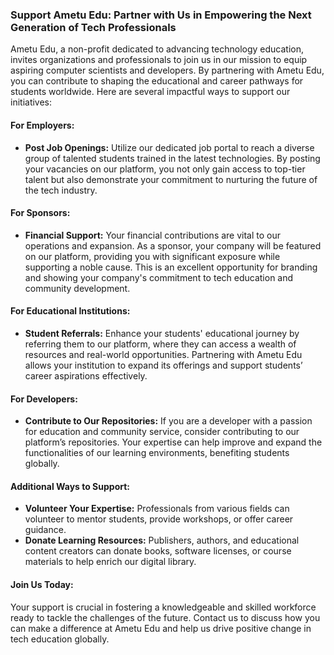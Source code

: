 ### Support Ametu Edu: Partner with Us in Empowering the Next Generation of Tech Professionals

Ametu Edu, a non-profit dedicated to advancing technology education, invites organizations and professionals to join us in our mission to equip aspiring computer scientists and developers. By partnering with Ametu Edu, you can contribute to shaping the educational and career pathways for students worldwide. Here are several impactful ways to support our initiatives:

#### For Employers:
- **Post Job Openings:** Utilize our dedicated job portal to reach a diverse group of talented students trained in the latest technologies. By posting your vacancies on our platform, you not only gain access to top-tier talent but also demonstrate your commitment to nurturing the future of the tech industry.

#### For Sponsors:
- **Financial Support:** Your financial contributions are vital to our operations and expansion. As a sponsor, your company will be featured on our platform, providing you with significant exposure while supporting a noble cause. This is an excellent opportunity for branding and showing your company's commitment to tech education and community development.

#### For Educational Institutions:
- **Student Referrals:** Enhance your students' educational journey by referring them to our platform, where they can access a wealth of resources and real-world opportunities. Partnering with Ametu Edu allows your institution to expand its offerings and support students’ career aspirations effectively.

#### For Developers:
- **Contribute to Our Repositories:** If you are a developer with a passion for education and community service, consider contributing to our platform’s repositories. Your expertise can help improve and expand the functionalities of our learning environments, benefiting students globally.

#### Additional Ways to Support:
- **Volunteer Your Expertise:** Professionals from various fields can volunteer to mentor students, provide workshops, or offer career guidance.
- **Donate Learning Resources:** Publishers, authors, and educational content creators can donate books, software licenses, or course materials to help enrich our digital library.

#### Join Us Today:
Your support is crucial in fostering a knowledgeable and skilled workforce ready to tackle the challenges of the future. Contact us to discuss how you can make a difference at Ametu Edu and help us drive positive change in tech education globally.
